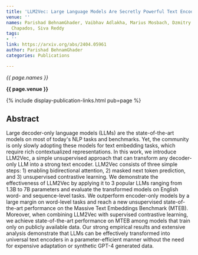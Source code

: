 ```yaml
---
title: 'LLM2Vec: Large Language Models Are Secretly Powerful Text Encoders'
venue: ''
names: Parishad BehnamGhader, Vaibhav Adlakha, Marius Mosbach, Dzmitry Bahdanau, Nicolas
  Chapados, Siva Reddy
tags:
- ''
link: https://arxiv.org/abs/2404.05961
author: Parishad BehnamGhader
categories: Publications

---
```


*{{ page.names }}*

**{{ page.venue }}**

{% include display-publication-links.html pub=page %}

## Abstract

Large decoder-only language models (LLMs) are the state-of-the-art models on most of today's NLP tasks and benchmarks. Yet, the community is only slowly adopting these models for text embedding tasks, which require rich contextualized representations. In this work, we introduce LLM2Vec, a simple unsupervised approach that can transform any decoder-only LLM into a strong text encoder. LLM2Vec consists of three simple steps: 1) enabling bidirectional attention, 2) masked next token prediction, and 3) unsupervised contrastive learning. We demonstrate the effectiveness of LLM2Vec by applying it to 3 popular LLMs ranging from 1.3B to 7B parameters and evaluate the transformed models on English word- and sequence-level tasks. We outperform encoder-only models by a large margin on word-level tasks and reach a new unsupervised state-of-the-art performance on the Massive Text Embeddings Benchmark (MTEB). Moreover, when combining LLM2Vec with supervised contrastive learning, we achieve state-of-the-art performance on MTEB among models that train only on publicly available data. Our strong empirical results and extensive analysis demonstrate that LLMs can be effectively transformed into universal text encoders in a parameter-efficient manner without the need for expensive adaptation or synthetic GPT-4 generated data.